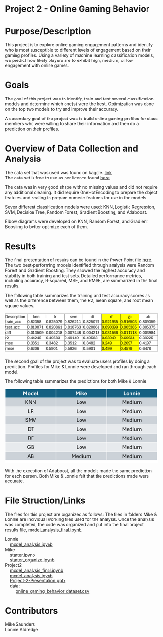 # Project 2 - Online Gaming Behavior

# Purpose/Description
This project is to explore online gaming engagement patterns and identify who is most susceptible to different levels of engagement based on their gaming profiles. Using a variety of machine learning classification models, we predict how likely players are to exhibit high, medium, or low engagement with online games.

# Goals
The goal of this project was to identify, train and test several classification models and determine which one(s) were the best.  Optimization was done on the top two models to try and improve their accuracy.

A secondary goal of the project was to build online gaming profiles for class members who were willing to share their information and then do a prediction on their profiles.

# Overview of Data Collection and Analysis
The data set that was used was found on kaggle.  [link](https://www.kaggle.com/datasets/rabieelkharoua/predict-online-gaming-behavior-dataset/code)  
The data set is free to use as per licence found [here](https://creativecommons.org/licenses/by/4.0/)

The data was in very good shape with no missing values and did not require any additional cleaning.  It did require OneHotEncoding to prepare the object features and scaling to prepare numeric features for use in the models.

Seven different classification models were used: KNN, Logistic Regression, SVM, Decision Tree, Random Forest, Gradient Boosting, and Adaboost.

Elbow diagrams were developed on KNN, Random Forest, and Gradient Boosting to better optimize each of them.  


# Results
The final presentation of results can be found in the Power Point file [here](https://github.com/LaserLon/Project2/blob/main/Project2/Project-2-Presentation.pptx).  
The two best-performing models identified through analysis were Random Forest and Gradient Boosting. They showed the highest accuracy and stability in both training and test sets. Detailed performance metrics, including accuracy, R-squared, MSE, and RMSE, are summarized in the final results.

The following table summarizes the training and test accuracy scores as well as the difference between them, the R2, mean square, and root mean square values.

![alt text](image.png)

The second goal of the project was to evaluate users profiles by doing a prediction.  Profiles for Mike & Lonnie were developed and ran through each model.

The following table summarizes the predictions for both Mike & Lonnie.  

![alt text](image-1.png)

With the exception of Adaboost, all the models made the same prediction for each person.  Both Mike & Lonnie felt that the predictions made were accurate.

# File Struction/Links

The files for this project are organized as follows:  The files in folders Mike & Lonnie are individual working files used for the analysis. Once the analysis was completed, the code was organized and put into the final project results file, [model_analysis_final.ipynb](https://github.com/LaserLon/Project2/blob/main/Project2/model_analysis_final.ipynb).


Lonnie  
&nbsp;&nbsp;&nbsp;&nbsp;[model_analysis.ipynb](https://github.com/LaserLon/Project2/blob/main/Lonnie/model_analysis.ipynb)  
Mike  
&nbsp;&nbsp;&nbsp;&nbsp;[starter.ipynb](https://github.com/LaserLon/Project2/blob/main/Mike/starter.ipynb)  
&nbsp;&nbsp;&nbsp;&nbsp;[starter_organize.ipynb](https://github.com/LaserLon/Project2/blob/main/Mike/starter_organize.ipynb)  
Project2  
&nbsp;&nbsp;&nbsp;&nbsp;[model_analysis_final.ipynb](https://github.com/LaserLon/Project2/blob/main/Project2/model_analysis_final.ipynb)  
&nbsp;&nbsp;&nbsp;&nbsp;[model_analysis.ipynb](https://github.com/LaserLon/Project2/blob/main/Project2/model_analysis.ipynb)  
&nbsp;&nbsp;&nbsp;&nbsp;[Project-2-Presentation.pptx](https://github.com/LaserLon/Project2/blob/main/Project2/Project-2-Presentation.pptx)  
&nbsp;&nbsp;&nbsp;&nbsp;data:  
&nbsp;&nbsp;&nbsp;&nbsp;&nbsp;&nbsp;&nbsp;&nbsp;  [online_gaming_behavior_dataset.csv](https://github.com/LaserLon/Project2/blob/main/Project2/data/online_gaming_behavior_dataset.csv)
# Contributors
Mike Saunders  
Lonnie Aldredge
